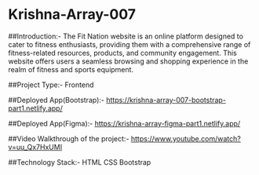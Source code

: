 # Krishna-Array-007


##Introduction:-
The Fit Nation website is an online platform designed to cater to fitness enthusiasts, providing them with a comprehensive range of fitness-related resources, products, and community engagement. This website offers users a seamless browsing and shopping experience in the realm of fitness and sports equipment.

##Project Type:-
Frontend

##Deployed App(Bootstrap):-
 https://krishna-array-007-bootstrap-part1.netlify.app/

##Deployed App(Figma):-
 https://krishna-array-figma-part1.netlify.app/

##Video Walkthrough of the project:-
https://www.youtube.com/watch?v=uu_Qx7HxUMI

##Technology Stack:-
HTML
CSS
Bootstrap

